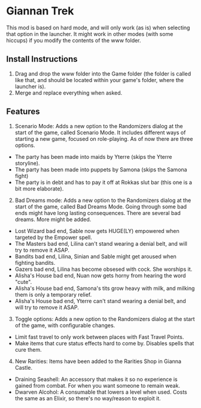 # Giannan Trek

This mod is based on hard mode, and will only work (as is) when selecting that option in the launcher. 
It might work in other modes (with some hiccups) if you modify the contents of the www folder.

## Install Instructions

1. Drag and drop the www folder into the Game folder (the folder is called like that, and should be located within your game's folder, where the launcher is).
2. Merge and replace everything when asked.

## Features

1. Scenario Mode: Adds a new option to the Randomizers dialog at the start of the game, called Scenario Mode. It includes different ways of starting a new game, focused on role-playing. As of now there are three options.
   
- The party has been made into maids by Yterre (skips the Yterre storyline).
- The party has been made into puppets by Samona (skips the Samona fight)
- The party is in debt and has to pay it off at Rokkas slut bar (this one is a bit more elaborate).

2. Bad Dreams mode: Adds a new option to the Randomizers dialog at the start of the game, called Bad Dreams Mode. Going through some bad ends might have long lasting consequences. There are several bad dreams. More might be added.

- Lost Wizard bad end, Sable now gets HUGE(LY) empowered when targeted by the Empower spell.
- The Masters bad end, Lilina can't stand wearing a denial belt, and will try to remove it ASAP.
- Bandits bad end, Lilina, Sinian and Sable might get aroused when fighting bandits.
- Gazers bad end, Lilina has become obsesed with cock. She worships it.
- Alisha's House bad end, Nuan now gets horny from hearing the word "cute".
- Alisha's House bad end, Samona's tits grow heavy with milk, and milking them is only a temporary relief.
- Alisha's House bad end, Yterre can't stand wearing a denial belt, and will try to remove it ASAP.
 
3. Toggle options: Adds a new option to the Randomizers dialog at the start of the game, with configurable changes.
 
- Limit fast travel to only work between places with Fast Travel Points.
- Make items that cure status effects hard to come by. Disables spells that cure them.
 
4. New Rarities: Items have been added to the Rarities Shop in Gianna Castle.
 
- Draining Seashell: An accessory that makes it so no experience is gained from combat. For when you want someone to remain weak.
- Dwarven Alcohol: A consumable that lowers a level when used. Costs the same as an Elixir, so there's no way/reason to exploit it.

